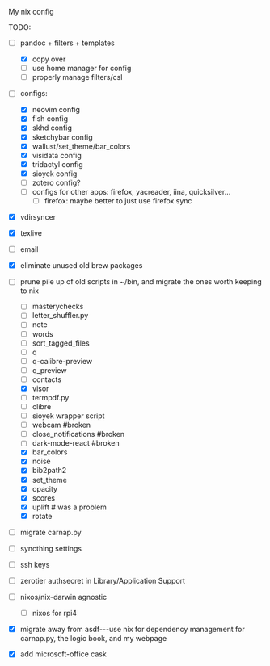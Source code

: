 My nix config

TODO:

- [ ] pandoc + filters + templates
    - [x] copy over
    - [ ] use home manager for config
    - [ ] properly manage filters/csl
- [ ] configs:
    - [x] neovim config
    - [x] fish config
    - [x] skhd config
    - [x] sketchybar config 
    - [x] wallust/set_theme/bar_colors
    - [x] visidata config
    - [x] tridactyl config
    - [x] sioyek config 
    - [ ] zotero config? 
    - [ ] configs for other apps: firefox, yacreader, iina, quicksilver...
        - [ ] firefox: maybe better to just use firefox sync
- [x] vdirsyncer
- [x] texlive
- [ ] email
- [x] eliminate unused old brew packages
- [ ] prune pile up of old scripts in ~/bin, and migrate the ones worth keeping to nix
     - [ ]  masterychecks
     - [ ]  letter_shuffler.py
     - [ ] note
     - [ ] words
     - [ ] sort_tagged_files
     - [ ] q
     - [ ] q-calibre-preview
     - [ ] q_preview
     - [ ] contacts
     - [x] visor
     - [ ] termpdf.py
     - [ ] clibre
     - [ ] sioyek wrapper script
     - [ ] webcam #broken
     - [ ] close_notifications #broken
     - [ ] dark-mode-react #broken
     - [x] bar_colors
     - [x] noise
     - [x] bib2path2
     - [x] set_theme
     - [x] opacity
     - [x] scores
     - [x] uplift # was a problem
     - [x] rotate
- [ ] migrate carnap.py
- [ ] syncthing settings
- [ ] ssh keys
- [ ] zerotier authsecret in Library/Application Support
- [ ] nixos/nix-darwin agnostic
     - [ ] nixos for rpi4
- [x] migrate away from asdf---use nix for dependency management for carnap.py, the logic book, and my webpage
- [x] add microsoft-office cask



